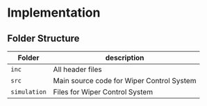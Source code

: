 # Implementation
## Folder Structure
Folder        | description
--------------| ----------------------------------------------
`inc`         | All header files
`src`         | Main source code for Wiper Control System
`simulation`  | Files for Wiper Control System

